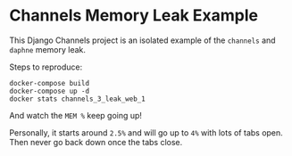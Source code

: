 # Channels Memory Leak Example

This Django Channels project is an isolated example of the `channels` and `daphne` memory leak.

Steps to reproduce:

```
docker-compose build
docker-compose up -d
docker stats channels_3_leak_web_1
```

And watch the `MEM %` keep going up!

Personally, it starts around `2.5%` and will go up to `4%` with lots of tabs open. Then never go back down once the tabs close.
